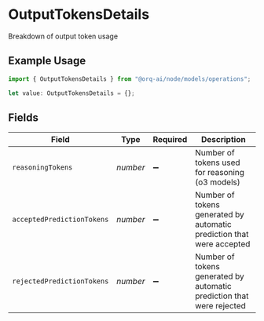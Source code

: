 # OutputTokensDetails

Breakdown of output token usage

## Example Usage

```typescript
import { OutputTokensDetails } from "@orq-ai/node/models/operations";

let value: OutputTokensDetails = {};
```

## Fields

| Field                                                                 | Type                                                                  | Required                                                              | Description                                                           |
| --------------------------------------------------------------------- | --------------------------------------------------------------------- | --------------------------------------------------------------------- | --------------------------------------------------------------------- |
| `reasoningTokens`                                                     | *number*                                                              | :heavy_minus_sign:                                                    | Number of tokens used for reasoning (o3 models)                       |
| `acceptedPredictionTokens`                                            | *number*                                                              | :heavy_minus_sign:                                                    | Number of tokens generated by automatic prediction that were accepted |
| `rejectedPredictionTokens`                                            | *number*                                                              | :heavy_minus_sign:                                                    | Number of tokens generated by automatic prediction that were rejected |